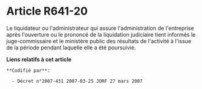 # Article R641-20

Le liquidateur ou l'administrateur qui assure l'administration de l'entreprise après l'ouverture ou le prononcé de la
liquidation judiciaire tient informés le juge-commissaire et le ministère public des résultats de l'activité à l'issue de la
période pendant laquelle elle a été poursuivie.

**Liens relatifs à cet article**

	**Codifié par**:

	  - Décret n°2007-431 2007-03-25 JORF 27 mars 2007
